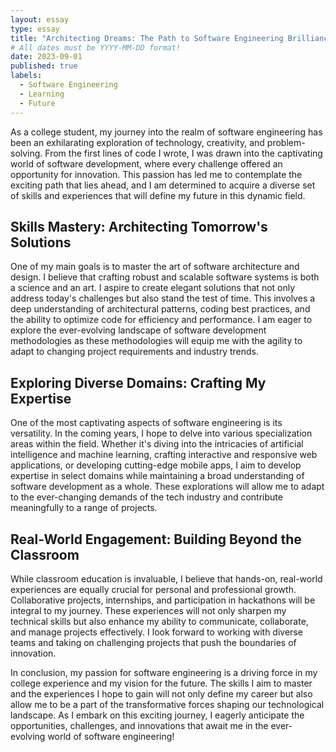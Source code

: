 ```yaml
---
layout: essay
type: essay
title: "Architecting Dreams: The Path to Software Engineering Brilliance"
# All dates must be YYYY-MM-DD format!
date: 2023-09-01
published: true
labels:
  - Software Engineering
  - Learning
  - Future
---
```


As a college student, my journey into the realm of software engineering has been an exhilarating exploration of technology, creativity, and problem-solving. From the first lines of code I wrote, I was drawn into the captivating world of software development, where every challenge offered an opportunity for innovation. This passion has led me to contemplate the exciting path that lies ahead, and I am determined to acquire a diverse set of skills and experiences that will define my future in this dynamic field.

## Skills Mastery: Architecting Tomorrow's Solutions

One of my main goals is to master the art of software architecture and design. I believe that crafting robust and scalable software systems is both a science and an art. I aspire to create elegant solutions that not only address today's challenges but also stand the test of time. This involves a deep understanding of architectural patterns, coding best practices, and the ability to optimize code for efficiency and performance. I am eager to explore the ever-evolving landscape of software development methodologies as these methodologies will equip me with the agility to adapt to changing project requirements and industry trends.

## Exploring Diverse Domains: Crafting My Expertise

One of the most captivating aspects of software engineering is its versatility. In the coming years, I hope to delve into various specialization areas within the field. Whether it's diving into the intricacies of artificial intelligence and machine learning, crafting interactive and responsive web applications, or developing cutting-edge mobile apps, I aim to develop expertise in select domains while maintaining a broad understanding of software development as a whole. These explorations will allow me to adapt to the ever-changing demands of the tech industry and contribute meaningfully to a range of projects.

## Real-World Engagement: Building Beyond the Classroom

While classroom education is invaluable, I believe that hands-on, real-world experiences are equally crucial for personal and professional growth. Collaborative projects, internships, and participation in hackathons will be integral to my journey. These experiences will not only sharpen my technical skills but also enhance my ability to communicate, collaborate, and manage projects effectively. I look forward to working with diverse teams and taking on challenging projects that push the boundaries of innovation.

In conclusion, my passion for software engineering is a driving force in my college experience and my vision for the future. The skills I aim to master and the experiences I hope to gain will not only define my career but also allow me to be a part of the transformative forces shaping our technological landscape. As I embark on this exciting journey, I eagerly anticipate the opportunities, challenges, and innovations that await me in the ever-evolving world of software engineering!
